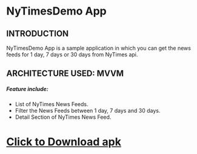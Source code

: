 # NyTimesDemo App

## INTRODUCTION

NyTimesDemo App is a sample application in which you can get the news feeds for 1 day, 7 days or 30 days from NyTimes api.

## ARCHITECTURE USED: MVVM

##### Feature include:

- List of NyTimes News Feeds.
- Filter the News Feeds between 1 day, 7 days and 30 days.
- Detail Section of NyTimes News Feed.

# <a href="https://github.com/008AjayRawat/NyTimeDemo/blob/master/apk/app-debug.apk" download>Click to Download apk</a>
